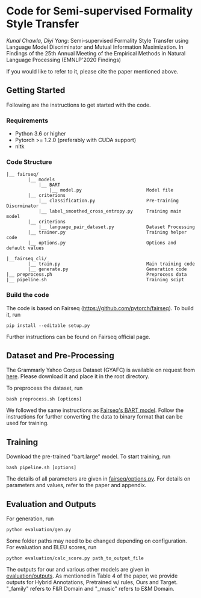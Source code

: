 # Code for Semi-supervised Formality Style Transfer 

*Kunal Chawla, Diyi Yang*: Semi-supervised Formality Style Transfer using Language Model Discriminator and Mutual Information Maximization. In Findings of the 25th Annual Meeting of the Empirical Methods in Natural Language Processing (EMNLP'2020 Findings)

If you would like to refer to it, please cite the paper mentioned above. 

## Getting Started
Following are the instructions to get started with the code.

### Requirements
* Python 3.6 or higher
* Pytorch >= 1.2.0 (preferably with CUDA support)
* nltk


### Code Structure
```
|__ fairseq/
        |__ models				
            |__ BART
            	|__ model.py 						Model file
        |__ criterions
            |__ classification.py 					Pre-training Discrminator
            |__ label_smoothed_cross_entropy.py 	Training main model
        |__ criterions
            |__ language_pair_dataset.py 			Dataset Processing
        |__ trainer.py 								Training helper code
        |__ options.py 								Options and default values

|__fairseq_cli/
        |__ train.py 								Main training code
        |__ generate.py 							Generation code
|__ preprocess.ph 									Preprocess data
|__ pipeline.sh 									Training scipt
```

### Build the code

The code is based on Fairseq (https://github.com/pytorch/fairseq). To build it, run

    pip install --editable setup.py
Further instructions can be found on Fairseq official page.

## Dataset and Pre-Processing

The Grammarly Yahoo Corpus Dataset (GYAFC) is available on request from [here](https://github.com/raosudha89/GYAFC-corpus). Please download it and place it in the root directory. 

To preprocess the dataset, run

    bash preprocess.sh [options]
We followed the same instructions as [Fairseq's BART model](https://github.com/pytorch/fairseq/blob/master/examples/bart/README.summarization.md). Follow the instructions for further converting the data to binary format that can be used for training.

## Training

Download the pre-trained "bart.large" model. To start training, run 

    bash pipeline.sh [options]

The details of all parameters are given in [fairseq/options.py](fairseq/options.py). For details on parameters and values, refer to the paper and appendix.

## Evaluation and Outputs

For generation, run 

    python evaluation/gen.py

Some folder paths may need to be changed depending on configuration. For evaluation and BLEU scores, run

    python evaluation/calc_score.py path_to_output_file

The outputs for our and various other models are given in [evaluation/outputs](evaluation/outputs). As mentioned in Table 4 of the paper, we provide outputs for Hybrid Annotations, Pretrained w/ rules, Ours and Target. "\_family" refers to F&R Domain and "\_music" refers to E&M Domain.
